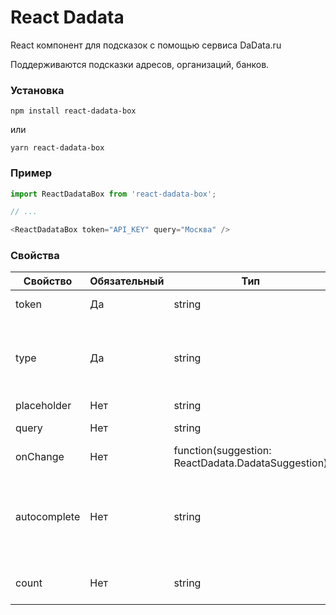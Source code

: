 # React Dadata
React компонент для подсказок с помощью сервиса DaData.ru

Поддерживаются подсказки адресов, организаций, банков.

### Установка
```
npm install react-dadata-box
```
или
```
yarn react-dadata-box
```

### Пример
```javascript
import ReactDadataBox from 'react-dadata-box';

// ...

<ReactDadataBox token="API_KEY" query="Москва" />
```

### Свойства

| Свойство  | Обязательный | Тип | Описание |
| ------------- | ------------- | ------------- | ------------- |
| token  | Да  | string  | Авторизационный токен DaData.ru  |
| type | Да | string | Тип данных, которые необходимо запросить: адрес(address), организация(company) или банк(bank)
| placeholder  | Нет  | string  | Текст placeholder  |
| query  | Нет  | string  | Начальное значение поля ввода  |
| onChange  | Нет  | function(suggestion: ReactDadata.DadataSuggestion)  | Функция, вызываемая при выборе подсказки  |
| autocomplete  | Нет  |string  | параметр описывающий автозаполнение поля, например street-address, если не задан, будет установлен как off  |
| count | Нет | string | Кол-во возвращаемых записей, по умолчанию 10


